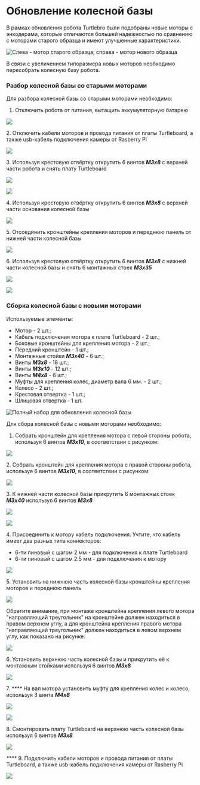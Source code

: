 # Обновление колесной базы

В рамках обновления робота Turtlebro были подобраны новые моторы с энкодерами, которые отличаются большей надежностью по сравнению с моторами старого образца и имеют улучшенные характеристики.&#x20;

![Слева - мотор старого образца; справа - мотор нового образца](<.gitbook/assets/photo\_2021-12-06\_16-00-35 (1).jpg>)

В связи с увеличением типоразмера новых моторов необходимо пересобрать колесную базу робота.

### Разбор колесной базы со старыми моторами

Для разбора колесной базы со старыми моторами необходимо:

1. Отключить робота от питания, вытащить аккумуляторную батарею

![](.gitbook/assets/1.jpg)

2\. Отключить кабели моторов и провода питания от платы Turtleboard, а также usb-кабель подключения камеры от Rasberry Pi

![](<.gitbook/assets/2 (1).jpg>)

3\. Используя крестовую отвёртку открутить 6 винтов _**М3х8**_ c верхней части робота и снять плату Turtleboard

![](<.gitbook/assets/3 (1).jpg>)

![](<.gitbook/assets/4 (1).jpg>)

4\. Используя крестовую отвёртку открутить 6 винтов _**М3х8**_ с верхней части основания колесной базы

![](<.gitbook/assets/5 (1).jpg>)

5\. Отсоединить кронштейны крепления моторов и переднюю панель от нижней части колесной базы

![](.gitbook/assets/6.jpg)

6\. Используя крестовую отвёртку открутить 6 винтов _**М3х8**_ c нижней части колесной базы и снять 6 монтажных стоек _**М3х35**_

![](<.gitbook/assets/7 (1).jpg>)

![](<.gitbook/assets/8 (1).jpg>)

### Сборка колесной базы с новыми моторами

Используемые элементы:

* Мотор - 2 шт.;
* Кабель подключения мотора к плате Turtleboard - 2 шт.;
* Боковые кронштейны для крепления мотора - 2 шт.;
* Передний кронштейн - 1 шт.;
* Монтажные стойки _**М3х40**_ - 6 шт.;
* Винты _**М3х8**_ - 18 шт.;
* Винты _**М3х10**_ - 12 шт.;
* Винты _**М4х8** -_ 6 шт.;
* Муфты для крепления колес, диаметр вала 6 мм. - 2 шт.;
* Колесо - 2 шт.;
* Крестовая отвертка - 1 шт.;
* Шлицовая отвертка - 1 шт.

![Полный набор для обновления колесной базы](<.gitbook/assets/1 (1).jpg>)

Для сбора колесной базы с новыми моторами необходимо:

1. Собрать кронштейн для крепления мотора с левой стороны робота, используя 6 винтов _**М3х10**_, в соответствии с рисунком:&#x20;

![  ](<.gitbook/assets/2 (2).jpg>)

2\. Собрать кронштейн для крепления мотора с правой стороны робота, используя 6 винтов _**М3х10**_, в соответствии с рисунком:

![](.gitbook/assets/3.jpg)

3\. К нижней части колесной базы прикрутить 6 монтажных стоек _**М3х40**_ используя 6 винтов _**М3х8**_

![](.gitbook/assets/4.jpg)

![](.gitbook/assets/5.jpg)

4\. Присоединить к мотору кабель подключения. Учтите, что кабель имеет два разных типа коннекторов:&#x20;

* 6-ти пиновый с шагом 2 мм - для подключения к плате Turtleboard
* 6-ти пиновый с шагом 2.5 мм - для подключения к мотору

![](.gitbook/assets/7.jpg)

5\. Установить на нижнюю часть колесной базы кронштейны крепления моторов и переднюю панель

![](.gitbook/assets/8.jpg)

Обратите внимание, при монтаже кронштейна крепления левого мотора "направляющий треугольник" на кронштейне должен находиться в правом верхнем углу, а для кронштейна крепления правого мотора "направляющий треугольник" должен находиться в левом верхнем углу, как показано на рисунке:

![](.gitbook/assets/9.jpg)

6\. Установить верхнюю часть колесной базы и прикрутить её к монтажным стойками используя 6 винтов _**М3х8**_

![](.gitbook/assets/10.jpg)

7\. _****_ На вал мотора установить муфту для крепления колес и колесо, используя 3 винта _**М4х8**_

![](.gitbook/assets/14.jpg)

![](.gitbook/assets/15.jpg)

8\. Смонтировать плату Turtleboard на верхнюю часть колесной базы используя 6 винтов _**М3х8**_

![](<.gitbook/assets/17 (1).jpg>)

&#x20;_****_ 9. Подключить кабели моторов и провода питания от платы Turtleboard, а также usb-кабель подключения камеры от Rasberry Pi

![](.gitbook/assets/18.jpg)

&#x20;

